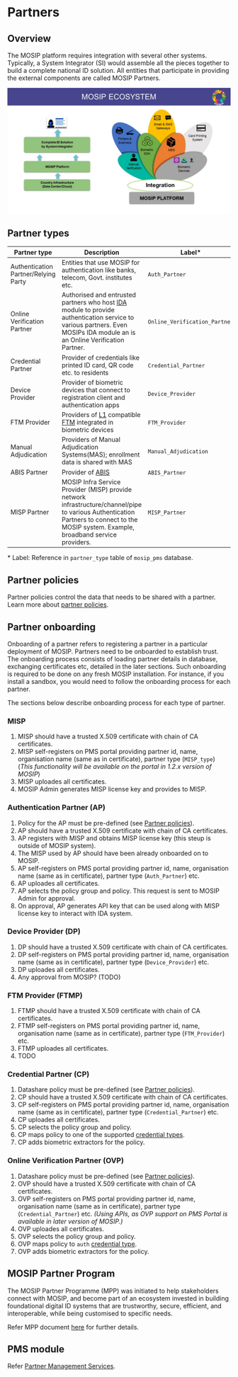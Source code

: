 # Partners

## Overview
The MOSIP platform requires integration with several other systems.  Typically, a System Integrator (SI) would assemble all the pieces together to build a complete national ID solution.  All entities that participate in providing the external components are called MOSIP Partners. 

![](_images/mosip-ecosystem.jpg)

## Partner types
|Partner type|Description|Label\*|
|---|---|---|
|Authentication Partner/Relying Party| Entities that use MOSIP for authentication like banks, telecom, Govt. institutes etc.|`Auth_Partner`|
|Online Verification Partner|Authorised and entrusted partners who host [IDA](id-authentication.md) module to provide authentication service to various partners. Even MOSIPs IDA module an is an Online Verification Partner.|`Online_Verification_Partner`|
|Credential Partner|Provider of credentials like printed ID card, QR code etc. to residents|`Credential_Partner`|
|Device Provider| Provider of biometric devices that connect to registration client and authentication apps|`Device_Provider`|
|FTM Provider|Providers of [L1](biometric-devices.md#l1) compatible [FTM](ftm.md) integrated in biometric devices|`FTM_Provider`|
|Manual Adjudication| Providers of Manual Adjudication Systems(MAS); enrollment data is shared with MAS|`Manual_Adjudication`|
|ABIS Partner|Provider of [ABIS](abis.md)|`ABIS_Partner`|
|MISP Partner|MOSIP Infra Service Provider (MISP) provide network infrastructure/channel/pipe to various Authentication Partners to connect to the MOSIP system. Example, broadband service providers.|`MISP_Partner`| 

\* Label:  Reference in `partner_type` table of `mosip_pms` database.

## Partner policies
Partner policies control the data that needs to be shared with a partner. Learn more about [partner policies](partner-policies.md).

## Partner onboarding
Onboarding of a partner refers to registering a partner in a particular deployment of MOSIP.  Partners need to be onboarded to establish trust.  The onboarding process consists of loading partner details in database, exchanging certificates etc, detailed in the later sections.  Such onboarding is required to be done on any fresh MOSIP installation.  For instance, if you install a sandbox, you would need to follow the onboarding process for each partner.

The sections below describe onboarding process for each type of partner.

### MISP 
1. MISP should have a trusted X.509 certificate with chain of CA certificates.
1. MISP self-registers on PMS portal providing partner id, name, organisation name (same as in certificate), partner type (`MISP_type`) (_This functionality will be available on the portal in 1.2.x version of MOSIP_)
1. MISP uploades all certificates.
1. MOSIP Admin generates MISP license key and provides to MISP.

### Authentication Partner (AP)
1. Policy for the AP must be pre-defined (see [Partner policies](#partner-policies)). 
1. AP should have a trusted X.509 certificate with chain of CA certificates.
1. AP registers with MISP and obtains MISP license key (this steup is outside of MOSIP system).
1. The MISP used by AP should have been already onboarded on to MOSIP.
1. AP self-registers on PMS portal providing partner id, name, organisation name (same as in certificate), partner type (`Auth_Partner`) etc.
1. AP uploades all certificates.
1. AP selects the policy group and policy. This request is sent to MOSIP Admin for approval. 
1. On approval, AP generates API key that can be used along with MISP license key to interact with IDA system. 

### Device Provider (DP)
1. DP should have a trusted X.509 certificate with chain of CA certificates.
1. DP self-registers on PMS portal providing partner id, name, organisation name (same as in certificate), partner type (`Device_Provider`) etc.
1. DP uploades all certificates.
1. Any approval from MOSIP? (TODO) 

### FTM Provider (FTMP)
1. FTMP should have a trusted X.509 certificate with chain of CA certificates.
1. FTMP self-registers on PMS portal providing partner id, name, organisation name (same as in certificate), partner type (`FTM_Provider`) etc.
1. FTMP uploades all certificates.
1. TODO

### Credential Partner (CP)
1. Datashare policy must be pre-defined (see [Partner policies](#partner-policies)). 
1. CP should have a trusted X.509 certificate with chain of CA certificates.
1. CP self-registers on PMS portal providing partner id, name, organisation name (same as in certificate), partner type (`Credential_Partner`) etc.
1. CP uploades all certificates.
1. CP selects the policy group and policy. 
1. CP maps policy to one of the supported [credential types](https://github.com/mosip/id-repository/tree/1.2.0-rc2/id-repository/credential-service).
1. CP adds biometric extractors for the policy.

### Online Verification Partner (OVP)
1. Datashare policy must be pre-defined (see [Partner policies](#partner-policies)). 
1. OVP should have a trusted X.509 certificate with chain of CA certificates.
1. OVP self-registers on PMS portal providing partner id, name, organisation name (same as in certificate), partner type (`Credential_Partner`) etc. _(Using APIs, as OVP support on PMS Portal is available in later version of MOSIP.)_
1. OVP uploades all certificates.
1. OVP selects the policy group and policy. 
1. OVP maps policy to `auth` [credential type](https://github.com/mosip/id-repository/tree/1.2.0-rc2/id-repository/credential-service).
1. OVP adds biometric extractors for the policy.

## MOSIP Partner Program
The MOSIP Partner Programme (MPP) was initiated to help stakeholders connect with MOSIP, and become part of an ecosystem invested in building foundational digital ID systems that are trustworthy, secure, efficient, and interoperable, while being customised to specific needs. 

Refer MPP document [here](https://www.mosip.io/uploads/resources/60914c1597184Program-partner-V7.pdf) for further details.

## PMS module
Refer [Partner Management Services](partner-management-services.md).

